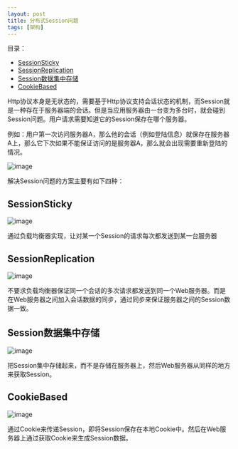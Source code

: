 ```yaml
---
layout: post
title: 分布式Session问题
tags: [架构]
---
```


目录：

* [SessionSticky](#sessionsticky)
* [SessionReplication](#sessionreplication)
* [Session数据集中存储](#session数据集中存储)
* [CookieBased](#cookiebased)

Http协议本身是无状态的，需要基于Http协议支持会话状态的机制，而Session就是一种存在于服务器端的会话。但是当应用服务器由一台变为多台时，就会碰到Session问题。用户请求需要知道它的Session保存在哪个服务器。

例如：用户第一次访问服务器A，那么他的会话（例如登陆信息）就保存在服务器A上，那么它下次如果不能保证访问的是服务器A，那么就会出现需要重新登陆的情况。

![image](https://ruanwenjun.github.io/images/structure/sessionproblem.png)


解决Session问题的方案主要有如下四种：

## SessionSticky

![image](https://ruanwenjun.github.io/images/structure/sessionsticky.png)

通过负载均衡器实现，让对某一个Session的请求每次都发送到某一台服务器

## SessionReplication

![image](https://ruanwenjun.github.io/images/structure/sessionreplication.png)

不要求负载均衡器保证同一个会话的多次请求都发送到同一个Web服务器。而是在Web服务器之间加入会话数据的同步，通过同步来保证服务器之间的Session数据一致。

## Session数据集中存储

![image](https://ruanwenjun.github.io/images/structure/sessionstore.png)

把Session集中存储起来，而不是存储在服务器上，然后Web服务器从同样的地方来获取Session。

## CookieBased

![image](https://ruanwenjun.github.io/images/structure/cookiecontainsession.png)

通过Cookie来传递Session，即将Session保存在本地Cookie中。然后在Web服务器上通过获取Cookie来生成Session数据。
